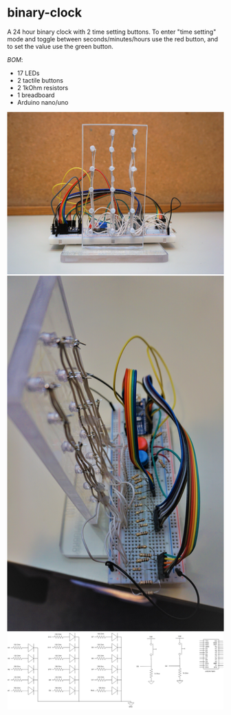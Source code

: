 # binary-clock
A 24 hour binary clock with 2 time setting buttons. To enter "time setting" mode and toggle between seconds/minutes/hours use the red button, and to set the value use the green button.

*BOM*:
* 17 LEDs
* 2 tactile buttons
* 2 1kOhm resistors
* 1 breadboard
* Arduino nano/uno

![alt text](https://github.com/Rchana/binary-clock/blob/master/pics/front-view.jpg "Finished design")
![alt text](https://github.com/Rchana/binary-clock/blob/master/pics/circuit.jpg "Finished design (back)")
![alt text](https://github.com/Rchana/binary-clock/blob/master/pics/schematic.jpg "Schematic")
